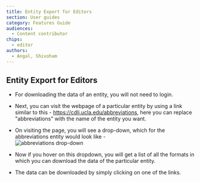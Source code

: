 ```yaml
---
title: Entity Export for Editors
section: User guides
category: Features Guide
audiences:
  - Content contributor
chips:
  - editor
authors:
  - Angal, Shivoham
---
```


## Entity Export for Editors

- For downloading the data of an entity, you will not need to login.

- Next, you can visit the webpage of a particular entity by using a link similar to this - https://cdli.ucla.edu/abbreviations, here you can replace "abbreviations" with the name of the entity you want.

- On visiting the page, you will see a drop-down, which for the abbreviations entity would look like - <br>
![abbreviations drop-down](/cdli-docs/images/entity_dd.png)

- Now if you hover on this dropdown, you will get a list of all the formats in which you can download the data of the particular entity.

- The data can be downloaded by simply clicking on one of the links.